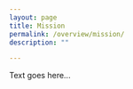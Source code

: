 ```yaml
---
layout: page
title: Mission
permalink: /overview/mission/
description: ""

---
```


Text goes here...
